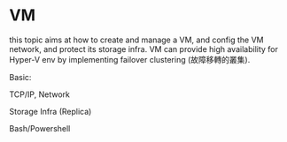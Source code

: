 # VM

this topic aims at how to create and manage a VM, and config the VM network, and protect its storage infra. VM can provide high availability for Hyper-V env by implementing failover clustering (故障移轉的叢集).

Basic:

TCP/IP, Network

Storage Infra (Replica)

Bash/Powershell
